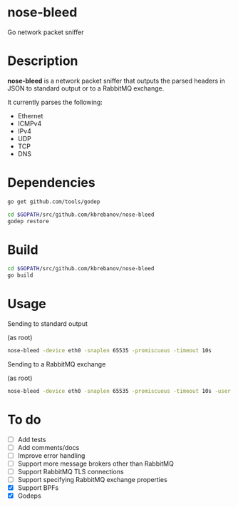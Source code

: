 nose-bleed
==========

Go network packet sniffer

Description
===========

**nose-bleed** is a network packet sniffer that outputs the parsed headers in JSON to standard
output or to a RabbitMQ exchange.

It currently parses the following:

  - Ethernet
  - ICMPv4
  - IPv4
  - UDP
  - TCP
  - DNS

Dependencies
============

```bash
go get github.com/tools/godep

cd $GOPATH/src/github.com/kbrebanov/nose-bleed
godep restore
```

Build
=====

```bash
cd $GOPATH/src/github.com/kbrebanov/nose-bleed
go build
```

Usage
=====

Sending to standard output

(as root)
```bash
nose-bleed -device eth0 -snaplen 65535 -promiscuous -timeout 10s
```

Sending to a RabbitMQ exchange

(as root)
```bash
nose-bleed -device eth0 -snaplen 65535 -promiscuous -timeout 10s -user guest -passwd guest -server localhost:5672 -exchange packets
```

To do
=====
- [ ] Add tests
- [ ] Add comments/docs
- [ ] Improve error handling
- [ ] Support more message brokers other than RabbitMQ
- [ ] Support RabbitMQ TLS connections
- [ ] Support specifying RabbitMQ exchange properties
- [x] Support BPFs
- [x] Godeps
